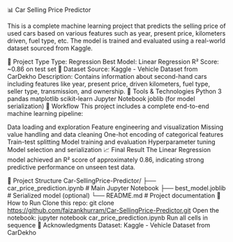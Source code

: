 📊 Car Selling Price Predictor

This is a complete machine learning project that predicts the selling price of used cars based on various features such as year, present price, kilometers driven, fuel type, etc. The model is trained and evaluated using a real-world dataset sourced from Kaggle.

🧠 Project Type
Type: Regression
Best Model: Linear Regression
R² Score: ~0.86 on test set
📁 Dataset
Source: Kaggle - Vehicle Dataset from CarDekho
Description: Contains information about second-hand cars including features like year, present price, driven kilometers, fuel type, seller type, transmission, and ownership.
🔧 Tools & Technologies
Python 3
pandas
matplotlib
scikit-learn
Jupyter Notebook
joblib (for model serialization)
🔄 Workflow
This project includes a complete end-to-end machine learning pipeline:

Data loading and exploration
Feature engineering and visualization
Missing value handling and data cleaning
One-hot encoding of categorical features
Train-test splitting
Model training and evaluation
Hyperparameter tuning
Model selection and serialization
📈 Final Result
The Linear Regression model achieved an R² score of approximately 0.86, indicating strong predictive performance on unseen test data.

📂 Project Structure
Car-SellingPrice-Predictor/
├── car_price_prediction.ipynb   # Main Jupyter Notebook
├── best_model.joblib            # Serialized model (optional)
└── README.md                    # Project documentation
📌 How to Run
Clone this repo:
git clone https://github.com/faizankhurram/Car-SellingPrice-Predictor.git
Open the notebook:
jupyter notebook car_price_prediction.ipynb
Run all cells in sequence
🙌 Acknowledgments
Dataset: Kaggle - Vehicle Dataset from CarDekho
